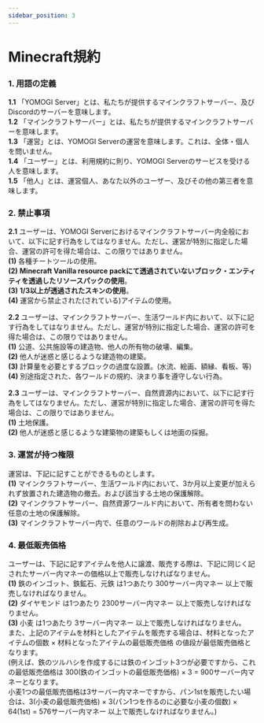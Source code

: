```yaml
---
sidebar_position: 3
---
```


# Minecraft規約
### 1. 用語の定義
**1.1** 「YOMOGI Server」とは、私たちが提供するマインクラフトサーバー、及びDiscordのサーバーを意味します。<br />
**1.2** 「マインクラフトサーバー」とは、私たちが提供するマインクラフトサーバーを意味します。<br />
**1.3** 「運営」とは、YOMOGI Serverの運営を意味します。これは、全体・個人を問いません。<br />
**1.4** 「ユーザー」とは、利用規約に則り、YOMOGI Serverのサービスを受ける人を意味します。<br />
**1.5** 「他人」とは、運営個人、あなた以外のユーザー、及びその他の第三者を意味します。<br />

### 2. 禁止事項
**2.1** ユーザーは、YOMOGI
Serverにおけるマインクラフトサーバー内全般において、以下に記す行為をしてはなりません。ただし、運営が特別に指定した場合、運営の許可を得た場合は、この限りではありません。<br />
**(1)** 各種チートツールの使用。<br />
**(2)** **Minecraft Vanilla resource packにて透過されていないブロック・エンティティを透過したリソースパックの使用**。<br />
**(3)** **1/3以上が透過されたスキンの使用**。<br />
**(4)** 運営から禁止された(されている)アイテムの使用。<br />

**2.2** ユーザーは、マインクラフトサーバー、生活ワールド内において、以下に記す行為をしてはなりません。ただし、運営が特別に指定した場合、運営の許可を得た場合は、この限りではありません。<br />
**(1)** 公道、公共施設等の建造物、他人の所有物の破壊、編集。<br />
**(2)** 他人が迷惑と感じるような建造物の建築。<br />
**(3)** 計算量を必要とするブロックの過度な設置。(水流、絵画、額縁、看板、等)<br />
**(4)** 別途指定された、各ワールドの規約、決まり事を遵守しない行為。<br />

**2.3** ユーザーは、マインクラフトサーバー、自然資源内において、以下に記す行為をしてはなりません。ただし、運営が特別に指定した場合、運営の許可を得た場合は、この限りではありません。<br />
**(1)** 土地保護。<br />
**(2)** 他人が迷惑と感じるような建築物の建築もしくは地面の採掘。<br />

### 3. 運営が持つ権限
運営は、下記に記すことができるものとします。<br />
**(1)** マインクラフトサーバー、生活ワールド内において、3か月以上変更が加えられず放置された建造物の撤去。および該当する土地の保護解除。<br />
**(2)** マインクラフトサーバー、自然資源ワールド内において、所有者を問わない任意の土地の保護解除。<br />
**(3)** マインクラフトサーバー内で、任意のワールドの削除および再生成。<br />

### 4. 最低販売価格
ユーザーは、下記に記すアイテムを他人に譲渡、販売する際は、下記に同じく記されたサーバー内マネーの価格以上で販売しなければなりません。<br />
**(1)** 鉄のインゴット、鉄鉱石、元鉄 は1つあたり 300サーバー内マネー 以上で販売しなければなりません。<br />
**(2)** ダイヤモンド は1つあたり 2300サーバー内マネー 以上で販売しなければなりません。<br />
**(3)** 小麦 は1つあたり 3サーバー内マネー 以上で販売しなければなりません。<br />
また、上記のアイテムを材料としたアイテムを販売する場合は、材料となったアイテムの個数 × 材料となったアイテムの最低販売価格 の値段が最低販売価格となります。<br />
(例えば、鉄のツルハシを作成するには鉄のインゴット3つが必要ですから、これの最低販売価格は 300(鉄のインゴットの最低販売価格) × 3 = 900サーバー内マネーとなります。<br />
小麦1つの最低販売価格は3サーバー内マネーですから、パン1stを販売したい場合は、3(小麦の最低販売価格) × 3(パン1つを作るのに必要な小麦の個数) × 64(1st) = 576サーバー内マネー
以上で販売しなければなりません。)<br /> 